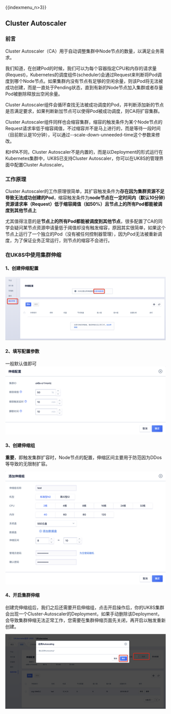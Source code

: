{{indexmenu_n>3}}
## Cluster Autoscaler

### 前言

Cluster Autoscaler（CA）用于自动调整集群中Node节点的数量，以满足业务需求。

我们知道，在创建Pod的时候，我们可以为每个容器指定CPU和内存的请求量(Request)，Kubernetes的调度组件(scheduler)会通过Request来判断将Pod调度到哪个Node节点。如果集群内没有节点有足够的空闲余量，则该Pod将无法被成功创建，而是一直处于Pending状态，直到有新的Node节点加入集群或者存量Pod被删除释放出空闲余量。

Cluster Autoscaler组件会循环查找无法被成功调度的Pod，并判断添加新的节点是否满足要求，如果判断新加节点可以使得Pod被成功调度，则CA将扩容集群。

Cluster Autoscaler组件同样也会缩容集群，缩容的触发条件为某个Node节点的Request请求率低于缩容阈值，不过缩容并不是马上进行的，而是等待一段时间（目前默认是10分钟），可以通过--scale-down-unneeded-time这个参数来修改。

和HPA不同，Cluster Autoscaler不是内置的，而是以Deployment的形式运行在Kubernetes集群中，UK8S已支持Cluster Autoscaler，你可以在UK8S的管理界面中配置Cluster Autoscaler。

###  工作原理

Cluster Autoscaler的工作原理很简单，其扩容触发条件为**存在因为集群资源不足导致无法成功创建的Pod**，缩容触发条件为**node节点在一定时间内（默认10分钟）资源请求率（Request）低于缩容阈值（如50%）且节点上的所有Pod都能被调度到其他节点上**

尤其值得注意的是**节点上的所有Pod都能被调度到其他节点**，很多配置了CA的同学会疑问某节点资源申请量低于阈值却没有触发缩容，原因其实很简单，如果这个节点上运行了一个独立的Pod（没有被任何控制器管理），因为Pod无法被重新调度，为了保证业务正常运行，则节点的缩容不会进行。


### 在UK8S中使用集群伸缩

#### 1、创建伸缩配置
![](/images/bestpractice/autoscaling/wechatworkscreenshot_120eae74-0e91-463b-8c78-20c513f2c0a9.png)

#### 2、填写配置参数

一般默认值即可
![](/images/bestpractice/autoscaling/2.png)
#### 3、创建伸缩组

**重要**，即触发集群扩容时，Node节点的配置，伸缩区间主要用于防范因为DDos等导致的无限制扩容。

![](/images/bestpractice/autoscaling/3.png)

#### 4、开启集群伸缩
创建完伸缩组后，我们之后还需要开启伸缩组，点击开启操作后，你的UK8S集群会出现一个Cluster-Autoscaler的Deployment，如果手动删除该Deployment，会导致集群伸缩无法正常工作，您需要在集群伸缩页面先关闭，再开启以触发重新创建。

![](/images/bestpractice/autoscaling/4.png)

